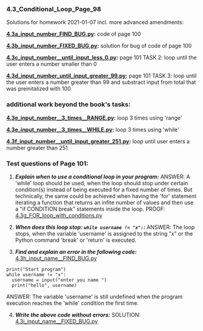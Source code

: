 ### 4.3_Conditional_Loop_Page_98
Solutions for homework 2021-01-07 incl. more advanced amendments:

**[4.3a_input_number_FIND_BUG.py](4.3a_input_number_FIND_BUG.py):** code of page 100

**[4.3b_input_number_FIXED_BUG.py](4.3b_input_number_FIXED_BUG.py):** solution for bug of code of page 100

**[4.3c_input_number__until_input_less_0.py](4.3c_input_number__until_input_less_0.py):** page 101 TASK 2: loop until the user enters a number smaller than 0

**[4.3d_input_number_until_input_greater_99.py](4.3d_input_number_until_input_greater_99.py):** page 101 TASK 3: loop until the user enters a number greater than 99 and substract input from total that was preinitalized with 100


### additional work beyond the book's tasks:
**[4.3e_input_number__3_times__RANGE.py](4.3e_input_number__3_times__RANGE.py):** loop 3 times using 'range'

**[4.3e_input_number__3_times__WHILE.py](4.3e_input_number__3_times__WHILE.py):** loop 3 times using 'while'

**[4.3f_input_number__until_input_greater_251.py](4.3f_input_number__until_input_greater_251.py):** loop until user enters a number greater than 251


### Test questions of Page 101:
1. ***Explain when to use a conditional loop in your program:*** ANSWER: A 'while' loop should be used, when the loop should stop under certain condition(s) instead of being executed for a fixed number of times. But technically, the same could be achieved when having the 'for' statement iterating a function that returns an infite number of values and then use a "if CONDITION break" statements inside the loop.
PROOF: [4.3g_FOR_loop_with_conditions.py](4.3g_FOR_loop_with_conditions.py)

2. ***When does this loop stop: `while username != "x":`:*** ANSWER: The loop stops, when the variable 'username' is assigned to the string "x" or the Python command 'break' or 'return' is executed.

3. ***Find and explain an error in the following code:***
[4.3h_input_name__FIND_BUG.py](4.3h_input_name__FIND_BUG.py)
```
print("Start program")
while username != "x":
  username = input("enter you name ")
  print("hello", username)
```  
ANSWER: The variable 'username' is still undefined when the program execution reaches the 'while' condition the first time.

4. ***Write the above code without errors:***
SOLUTION: [4.3i_input_name__FIXED_BUG.py](4.3i_input_name__FIXED_BUG.py)
